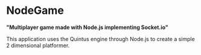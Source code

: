 # NodeGame
**"Multiplayer game made with Node.js implementing Socket.io"**


This application uses the Quintus engine through Node.js to create a simple 2 dimensional platformer.


